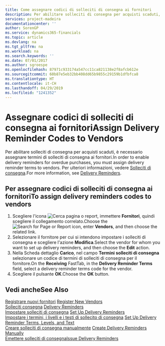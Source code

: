 ```yaml
---
title: Come assegnare codici di solleciti di consegna ai fornitori
description: Per abilitare solleciti di consegna per acquisti scaduti, è necessario assegnare termini di solleciti di consegna ai fornitori.
services: project-madeira
documentationcenter: ''
author: SorenGP
ms.service: dynamics365-financials
ms.topic: article
ms.devlang: na
ms.tgt_pltfrm: na
ms.workload: na
ms.search.keywords: ''
ms.date: 07/01/2017
ms.author: sgroespe
ms.openlocfilehash: 87971c933174a547cc11ca821138e2f8afcb612e
ms.sourcegitcommit: 60b87e5eb32bb408dd65b9855c29159b1dfbfca8
ms.translationtype: HT
ms.contentlocale: it-CH
ms.lasthandoff: 04/29/2019
ms.locfileid: "1241352"
---
```

# <a name="assign-delivery-reminder-codes-to-vendors"></a><span data-ttu-id="724a3-103">Assegnare codici di solleciti di consegna ai fornitori</span><span class="sxs-lookup"><span data-stu-id="724a3-103">Assign Delivery Reminder Codes to Vendors</span></span>
<span data-ttu-id="724a3-104">Per abilitare solleciti di consegna per acquisti scaduti, è necessario assegnare termini di solleciti di consegna ai fornitori.</span><span class="sxs-lookup"><span data-stu-id="724a3-104">In order to enable delivery reminders for overdue purchases, you must assign delivery reminder terms to vendors.</span></span> <span data-ttu-id="724a3-105">Per ulteriori informazioni, vedere [Solleciti di consegna](delivery-reminders.md).</span><span class="sxs-lookup"><span data-stu-id="724a3-105">For more information, see [Delivery Reminders](delivery-reminders.md).</span></span>  

## <a name="to-assign-delivery-reminders-codes-to-vendors"></a><span data-ttu-id="724a3-106">Per assegnare codici di solleciti di consegna ai fornitori</span><span class="sxs-lookup"><span data-stu-id="724a3-106">To assign delivery reminders codes to vendors</span></span>  

1.  <span data-ttu-id="724a3-107">Scegliere l'icona ![Cerca pagina o report](../../media/ui-search/search_small.png "icona Cerca pagina o report"), immettere **Fornitori**, quindi scegliere il collegamento correlato.</span><span class="sxs-lookup"><span data-stu-id="724a3-107">Choose the ![Search for Page or Report](../../media/ui-search/search_small.png "Search for Page or Report icon") icon, enter **Vendors**, and then choose the related link.</span></span>  
2.  <span data-ttu-id="724a3-108">Selezionare il fornitore per cui si intendono impostare i solleciti di consegna e scegliere l'azione **Modifica**.</span><span class="sxs-lookup"><span data-stu-id="724a3-108">Select the vendor for whom you want to set up delivery reminders, and then choose the **Edit** action.</span></span>  
3.  <span data-ttu-id="724a3-109">Nella Scheda dettaglio **Carico**, nel campo **Termini solleciti di consegna** selezionare un codice di termini di solleciti di consegna per il fornitore.</span><span class="sxs-lookup"><span data-stu-id="724a3-109">On the **Receiving** FastTab, in the **Delivery Reminder Terms** field, select a delivery reminder terms code for the vendor.</span></span>  
4.  <span data-ttu-id="724a3-110">Scegliere il pulsante **OK**.</span><span class="sxs-lookup"><span data-stu-id="724a3-110">Choose the **OK** button.</span></span>  

## <a name="see-also"></a><span data-ttu-id="724a3-111">Vedi anche</span><span class="sxs-lookup"><span data-stu-id="724a3-111">See Also</span></span>  
 <span data-ttu-id="724a3-112">[Registrare nuovi fornitori](../../purchasing-how-register-new-vendors.md) </span><span class="sxs-lookup"><span data-stu-id="724a3-112">[Register New Vendors](../../purchasing-how-register-new-vendors.md) </span></span>  
 <span data-ttu-id="724a3-113">[Solleciti consegna](delivery-reminders.md) </span><span class="sxs-lookup"><span data-stu-id="724a3-113">[Delivery Reminders](delivery-reminders.md) </span></span>  
 <span data-ttu-id="724a3-114">[Impostare solleciti di consegna](how-to-set-up-delivery-reminders.md) </span><span class="sxs-lookup"><span data-stu-id="724a3-114">[Set Up Delivery Reminders](how-to-set-up-delivery-reminders.md) </span></span>  
 <span data-ttu-id="724a3-115">[Impostare i termini, i livelli e i testi di sollecito di consegna](how-to-set-up-delivery-reminder-terms-levels-and-text.md) </span><span class="sxs-lookup"><span data-stu-id="724a3-115">[Set Up Delivery Reminder Terms, Levels, and Text](how-to-set-up-delivery-reminder-terms-levels-and-text.md) </span></span>  
 <span data-ttu-id="724a3-116">[Creare solleciti di consegna manualmente](how-to-create-delivery-reminders-manually.md) </span><span class="sxs-lookup"><span data-stu-id="724a3-116">[Create Delivery Reminders Manually](how-to-create-delivery-reminders-manually.md) </span></span>  
 [<span data-ttu-id="724a3-117">Emettere solleciti di consegna</span><span class="sxs-lookup"><span data-stu-id="724a3-117">Issue Delivery Reminders</span></span>](how-to-issue-delivery-reminders.md)
